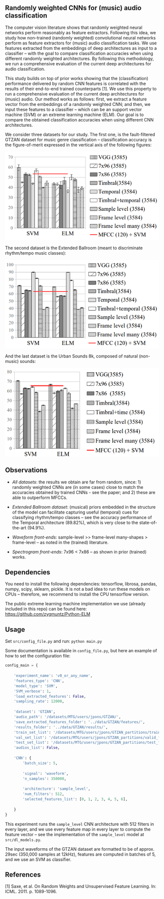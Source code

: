 ## Randomly weighted CNNs for (music) audio classification
The computer vision literature shows that randomly weighted neural networks perform reasonably as feature extractors. Following this idea, we study how non-trained (randomly weighted) convolutional neural networks perform as feature extractors for (music) audio classification tasks. We use features extracted from the embeddings of
deep architectures as input to a classifier – with the goal to compare classification accuracies when using different randomly weighted architectures. By following this methodology, we run a comprehensive evaluation of the current deep architectures for audio classification.

This study builds on top of prior works showing that the (classification) performance delivered by random CNN features is correlated with the results of their end-to-end trained counterparts [1]. We use this property to run a comprehensive evaluation of the current deep architectures for (music) audio. Our method works as follows: first, we extract a feature vector from the embeddings of a randomly weighted CNN; and then, we input these features to a classifier – which can be an support vector machine (SVM) or an extreme learning machine (ELM). Our goal is to compare the obtained classification accuracies when using different CNN architectures. 

We consider three datasets for our study. The first one, is the fault-filtered GTZAN dataset for music genre classification – classification accuracy is the figure-of-merit expressed in the vertical axis of the following figures:

<p align="center"><img src="img/GTZAN3500.png" height="290"></p>
The second dataset is the Extended Ballroom (meant to discriminate rhythm/tempo music classes):
<p align="center"><img src="img/Ball3500.png" height="290"></p>
And the last dataset is the Urban Sounds 8k, composed of natural (non-music) sounds:
<p align="center"><img src="img/us8k3500.png" height="290"></p>

## Observations

- *All datasets*: the results we obtain are far from random, since: 1) randomly weighted CNNs are (in some cases) close to match the accuracies obtained by trained CNNs - see the paper; and 2) these are able to outperform MFCCs. 

- *Extended Ballroom dataset*: (musical) priors embedded in the structure of the model can facilitate capturing useful (temporal) cues for classifying rhythm/tempo classes – see the accuracy performance of the Temporal architecture (89.82%), which is very close to the state-of-the-art (94.9%).

- *Waveform front-ends*: sample-level >> frame-level many-shapes > frame-level – as noted in the (trained) literature. 

- *Spectrogram front-ends*: 7x96 < 7x86 – as shown in prior (trained) works. 

## Dependencies
You need to install the following dependencies: tensorflow, librosa, pandas, numpy, scipy, sklearn, pickle. It is not a bad idea to run these models on CPUs – therefore, we recommend to install the CPU tensorflow version.

The public extreme learning machine implementation we use (already included in this repo) can be found here: https://github.com/zygmuntz/Python-ELM

## Usage

Set `src/config_file.py` and run: `python main.py`

Some documentation is available in `config_file.py`, but here an example of how to set the configuration file:

```python
config_main = {

    'experiment_name': 'v0_or_any_name',
    'features_type': 'CNN',
    'model_type': 'SVM',
    'SVM_verbose': 1,
    'load_extracted_features': False,
    'sampling_rate': 12000,

    'dataset': 'GTZAN',
    'audio_path': '/datasets/MTG/users/jpons/GTZAN/',
    'save_extracted_features_folder': '../data/GTZAN/features/',
    'results_folder': '../data/GTZAN/results/',
    'train_set_list': '/datasets/MTG/users/jpons/GTZAN_partitions/train_filtered.txt',
    'val_set_list': '/datasets/MTG/users/jpons/GTZAN_partitions/valid_filtered.txt',
    'test_set_list': '/datasets/MTG/users/jpons/GTZAN_partitions/test_filtered.txt',
    'audios_list': False,
    
    'CNN': {
        'batch_size': 5,

        'signal': 'waveform',
        'n_samples': 350000,

        'architecture': 'sample_level',
        'num_filters': 512,
        'selected_features_list': [0, 1, 2, 3, 4, 5, 6],
        
    }
}
```
This experiment runs the `sample_level` CNN architecture with 512 filters in every layer, and we use every feature map in every layer to compute the feature vector – see the implementation of the `sample_level` model at `src/dl_models.py`.

The input waveforms of the GTZAN dataset are formatted to be of approx. 29sec (350,000 samples at 12kHz), features are computed in batches of 5, and we use an SVM as classifier.


## References
[1] Saxe, et al. On Random Weights and Unsupervised Feature Learning. In: ICML. 2011. p. 1089-1096.
